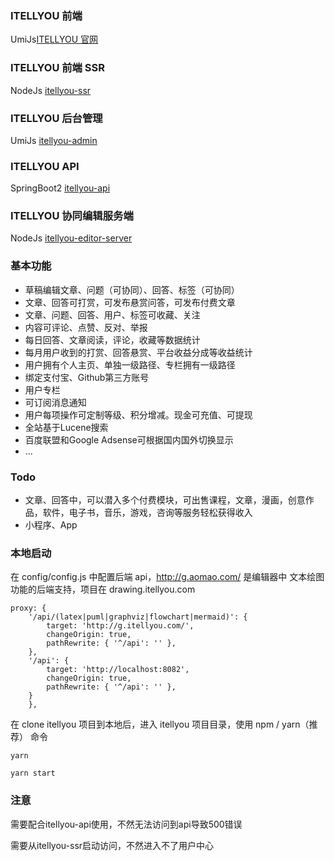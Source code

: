 ### ITELLYOU 前端
UmiJs[ITELLYOU 官网](https://www.aomao.com)
### ITELLYOU 前端 SSR
NodeJs [itellyou-ssr](https://github.com/itellyou-com/itellyou-ssr)
### ITELLYOU 后台管理
UmiJs [itellyou-admin](https://github.com/itellyou-com/itellyou-admin)
### ITELLYOU API
SpringBoot2 [itellyou-api](https://github.com/itellyou-com/itellyou-api)
### ITELLYOU 协同编辑服务端
NodeJs [itellyou-editor-server](https://github.com/itellyou-com/itellyou-editor-server)

### 基本功能
+ 草稿编辑文章、问题（可协同）、回答、标签（可协同）
+ 文章、回答可打赏，可发布悬赏问答，可发布付费文章
+ 文章、问题、回答、用户、标签可收藏、关注
+ 内容可评论、点赞、反对、举报
+ 每日回答、文章阅读，评论，收藏等数据统计
+ 每月用户收到的打赏、回答悬赏、平台收益分成等收益统计
+ 用户拥有个人主页、单独一级路径、专栏拥有一级路径
+ 绑定支付宝、Github第三方账号
+ 用户专栏
+ 可订阅消息通知
+ 用户每项操作可定制等级、积分增减。现金可充值、可提现
+ 全站基于Lucene搜索
+ 百度联盟和Google Adsense可根据国内国外切换显示
+ ...

### Todo
+ 文章、回答中，可以潜入多个付费模块，可出售课程，文章，漫画，创意作品，软件，电子书，音乐，游戏，咨询等服务轻松获得收入
+ 小程序、App

### 本地启动

在 config/config.js 中配置后端 api，http://g.aomao.com/ 是编辑器中 文本绘图 功能的后端支持，项目在 drawing.itellyou.com

```
proxy: {
    '/api/(latex|puml|graphviz|flowchart|mermaid)': {
        target: 'http://g.itellyou.com/',
        changeOrigin: true,
        pathRewrite: { '^/api': '' },
    },
    '/api': {
        target: 'http://localhost:8082',
        changeOrigin: true,
        pathRewrite: { '^/api': '' },
    }
    },
```

在 clone itellyou 项目到本地后，进入 itellyou 项目目录，使用 npm / yarn（推荐） 命令

```
yarn

yarn start
```
### 注意
需要配合itellyou-api使用，不然无法访问到api导致500错误

需要从itellyou-ssr启动访问，不然进入不了用户中心
